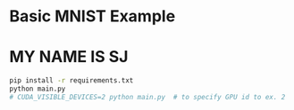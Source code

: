 # Basic MNIST Example
# MY NAME IS SJ
```bash
pip install -r requirements.txt
python main.py
# CUDA_VISIBLE_DEVICES=2 python main.py  # to specify GPU id to ex. 2
```
